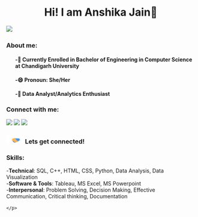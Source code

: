 
<h1 align="center"> Hi! I am Anshika Jain👋</h1>

<p> <img src="https://komarev.com/ghpvc/?username=DISHA-TRIVEDI&label=Profile%20views&color=52bc56&style=plastic" alter="Anshika Jain"/></p>
<p>
    <h3>About me:</h3>
 <ul> 
        <h4>-🔭 Currently Enrolled in Bachelor of Engineering in Computer Science at Chandigarh University </h4>
        <h4>-😄 Pronoun: She/Her</h4>
        <h4>-🌱 Data Analyst/Analytics Enthusiast</h4>
        
</ul> 
</p>
    <h3>Connect with me:</h3>
    <p>
        <a  href="mailto: anshika19062002@gmail.com" target="_blank"><img src="https://cdn1.iconfinder.com/data/icons/google-new-logos-1/32/gmail_new_logo-256.png" alter="anshik19062002@gmail.com" width="40"/></a>
        <a  href="linkedin.com/in/anshika-jain-19j06/" target="_blank"><img src="https://cdn3.iconfinder.com/data/icons/capsocial-round/500/linkedin-512.png" alter="Anshika Jain" width="40"/></a>
        <a  href="[https://www.hackerrank.com/dishatrivedi2003](https://www.hackerrank.com/profile/anshika19062002)" target="_blank"><img src="https://cdn4.iconfinder.com/data/icons/logos-and-brands/512/160_Hackerrank_logo_logos-256.png" alter="@anshika19062002" width="40"/></a>            
    </p>
    <p>
    <h3 align="left"> <img src="https://raw.githubusercontent.com/ank1traj/ank1traj/master/media/Handshake.gif" alter="Anshika Jain" width="50"/>Lets get connected!</h3>
    </p>
    <h3>Skills:</h3>
    <p>
    -<b>Technical</b>: SQL, C++, HTML, CSS, Python, Data Analysis, Data Visualization <br>
    -<b>Software & Tools</b>: Tableau, MS Excel, MS Powerpoint<br>
    -<b>Interpersonal</b>: Problem Solving, Decision Making, Effective Communication, Critical thinking, Documentation

    </p>
 

